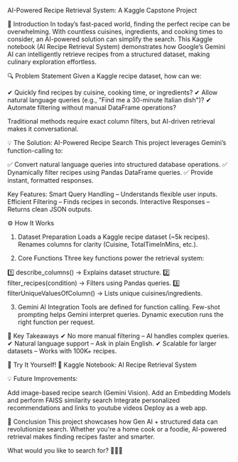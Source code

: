 
AI-Powered Recipe Retrieval System: A Kaggle Capstone Project

🍳 Introduction
In today’s fast-paced world, finding the perfect recipe can be overwhelming. With countless cuisines, ingredients, and cooking times to consider, an AI-powered solution can simplify the search.
This Kaggle notebook (AI Recipe Retrieval System) demonstrates how Google’s Gemini AI can intelligently retrieve recipes from a structured dataset, making culinary exploration effortless.

🔍 Problem Statement
Given a Kaggle recipe dataset, how can we: 

✔ Quickly find recipes by cuisine, cooking time, or ingredients? 
✔ Allow natural language queries (e.g., "Find me a 30-minute Italian dish")? 
✔ Automate filtering without manual DataFrame operations?

Traditional methods require exact column filters, but AI-driven retrieval makes it conversational.

💡 The Solution: AI-Powered Recipe Search
This project leverages Gemini’s function-calling to: 

✅ Convert natural language queries into structured database operations. 
✅ Dynamically filter recipes using Pandas DataFrame queries. 
✅ Provide instant, formatted responses.

Key Features:
Smart Query Handling – Understands flexible user inputs.
Efficient Filtering – Finds recipes in seconds.
Interactive Responses – Returns clean JSON outputs.

⚙️ How It Works
1. Dataset Preparation
Loads a Kaggle recipe dataset (~5k recipes).
Renames columns for clarity (Cuisine, TotalTimeInMins, etc.).

2. Core Functions
Three key functions power the retrieval system:

1️⃣ describe_columns() → Explains dataset structure. 
2️⃣ filter_recipes(condition) → Filters using Pandas queries. 
3️⃣ filterUniqueValuesOfColumn() → Lists unique cuisines/ingredients.

3. Gemini AI Integration
   Tools are defined for function calling.
   Few-shot prompting helps Gemini interpret queries.
   Dynamic execution runs the right function per request.

🚀 Key Takeaways
✔ No more manual filtering – AI handles complex queries. 
✔ Natural language support – Ask in plain English.
✔ Scalable for larger datasets – Works with 100K+ recipes.

📌 Try It Yourself!
🔗 Kaggle Notebook: AI Recipe Retrieval System

💡 Future Improvements:

Add image-based recipe search (Gemini Vision).
Add an Embedding Models and perform FAISS similarity search
Integrate personalized recommendations and links to youtube videos
Deploy as a web app.

🎯 Conclusion
This project showcases how Gen AI + structured data can revolutionize search. Whether you're a home cook or a foodie, AI-powered retrieval makes finding recipes faster and smarter.

What would you like to search for? 🍕🍜🍰
   
